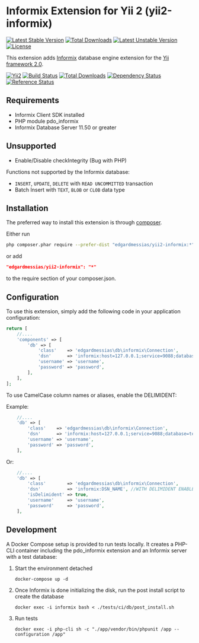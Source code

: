Informix Extension for Yii 2 (yii2-informix)
============================================
[![Latest Stable Version](https://poser.pugx.org/edgardmessias/yii2-informix/v/stable)](https://packagist.org/packages/edgardmessias/yii2-informix)
[![Total Downloads](https://poser.pugx.org/edgardmessias/yii2-informix/downloads)](https://packagist.org/packages/edgardmessias/yii2-informix)
[![Latest Unstable Version](https://poser.pugx.org/edgardmessias/yii2-informix/v/unstable)](https://packagist.org/packages/edgardmessias/yii2-informix)
[![License](https://poser.pugx.org/edgardmessias/yii2-informix/license)](https://packagist.org/packages/edgardmessias/yii2-informix)

This extension adds [Informix](https://www-01.ibm.com/software/data/informix/) database engine extension for the [Yii framework 2.0](http://www.yiiframework.com).

[![Yii2](https://img.shields.io/badge/Powered_by-Yii_Framework-green.svg?style=flat)](http://www.yiiframework.com/)
[![Build Status](https://travis-ci.org/edgardmessias/yii2-informix.svg?branch=master)](https://travis-ci.org/edgardmessias/yii2-informix)
[![Total Downloads](https://img.shields.io/packagist/dt/edgardmessias/yii2-informix.svg)](https://packagist.org/packages/edgardmessias/yii2-informix)
[![Dependency Status](https://www.versioneye.com/php/edgardmessias:yii2-informix/dev-master/badge.png)](https://www.versioneye.com/php/edgardmessias:yii2-informix/dev-master)
[![Reference Status](https://www.versioneye.com/php/edgardmessias:yii2-informix/reference_badge.svg)](https://www.versioneye.com/php/edgardmessias:yii2-informix/references)

Requirements
------------
 * Informix Client SDK installed
 * PHP module pdo_informix
 * Informix Database Server 11.50 or greater

Unsupported
-----------
 * Enable/Disable checkIntegrity (Bug with PHP)

Functions not supported by the Informix database:

 * `INSERT`, `UPDATE`, `DELETE` with `READ UNCOMMITTED` transaction
 * Batch Insert with `TEXT`, `BLOB` or `CLOB` data type

Installation
------------

The preferred way to install this extension is through [composer](http://getcomposer.org/download/).

Either run

```bash
php composer.phar require --prefer-dist "edgardmessias/yii2-informix:*"
```

or add

```json
"edgardmessias/yii2-informix": "*"
```

to the require section of your composer.json.


Configuration
-------------

To use this extension, simply add the following code in your application configuration:

```php
return [
    //....
    'components' => [
        'db' => [
            'class'    => 'edgardmessias\db\informix\Connection',
            'dsn'      => 'informix:host=127.0.0.1;service=9088;database=test;server=dev;protocol=onsoctcp;CLIENT_LOCALE=en_US.utf8;DB_LOCALE=en_US.utf8;EnableScrollableCursors=1',
            'username' => 'username',
            'password' => 'password',
        ],
    ],
];
```

To use CamelCase column names or aliases, enable the DELIMIDENT:

Example:

```php
    //....
    'db' => [
        'class'    => 'edgardmessias\db\informix\Connection',
        'dsn'      => 'informix:host=127.0.0.1;service=9088;database=test;server=dev;protocol=onsoctcp;CLIENT_LOCALE=en_US.utf8;DB_LOCALE=en_US.utf8;EnableScrollableCursors=1;DELIMIDENT=y',
        'username' => 'username',
        'password' => 'password',
    ],
```

Or:

```php
    //....
    'db' => [
        'class'        => 'edgardmessias\db\informix\Connection',
        'dsn'          => 'informix:DSN_NAME', //WITH DELIMIDENT ENABLED
        'isDelimident' => true,
        'username'     => 'username',
        'password'     => 'password',
    ],
```

Development
---------

A Docker Compose setup is provided to run tests locally. It creates a PHP-CLI container including the pdo_informix extension and an Informix server with a test database:

1. Start the environment detached
    ```
    docker-compose up -d
    ```
2. Once Informix is done initializing the disk, run the post install script to create the database
    ```
    docker exec -i informix bash < ./tests/ci/db/post_install.sh
    ```
3. Run tests
   ```
   docker exec -i php-cli sh -c "./app/vendor/bin/phpunit /app --configuration /app"
   ```
